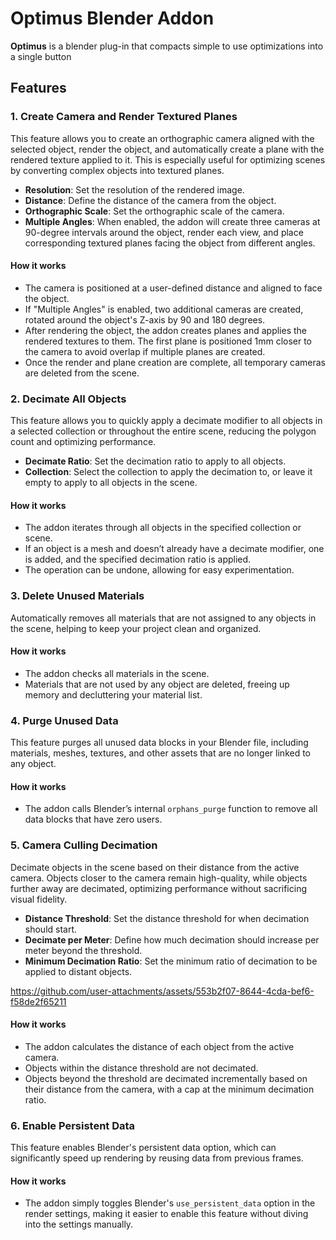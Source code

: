 

# Optimus Blender Addon

**Optimus** is a blender plug-in that compacts simple to use optimizations into a single button

## Features

### 1. Create Camera and Render Textured Planes

This feature allows you to create an orthographic camera aligned with the selected object, render the object, and automatically create a plane with the rendered texture applied to it. This is especially useful for optimizing scenes by converting complex objects into textured planes.

- **Resolution**: Set the resolution of the rendered image.
- **Distance**: Define the distance of the camera from the object.
- **Orthographic Scale**: Set the orthographic scale of the camera.
- **Multiple Angles**: When enabled, the addon will create three cameras at 90-degree intervals around the object, render each view, and place corresponding textured planes facing the object from different angles.

#### How it works
- The camera is positioned at a user-defined distance and aligned to face the object.
- If "Multiple Angles" is enabled, two additional cameras are created, rotated around the object's Z-axis by 90 and 180 degrees.
- After rendering the object, the addon creates planes and applies the rendered textures to them. The first plane is positioned 1mm closer to the camera to avoid overlap if multiple planes are created.
- Once the render and plane creation are complete, all temporary cameras are deleted from the scene.

### 2. Decimate All Objects

This feature allows you to quickly apply a decimate modifier to all objects in a selected collection or throughout the entire scene, reducing the polygon count and optimizing performance.

- **Decimate Ratio**: Set the decimation ratio to apply to all objects.
- **Collection**: Select the collection to apply the decimation to, or leave it empty to apply to all objects in the scene.

#### How it works
- The addon iterates through all objects in the specified collection or scene.
- If an object is a mesh and doesn’t already have a decimate modifier, one is added, and the specified decimation ratio is applied.
- The operation can be undone, allowing for easy experimentation.

### 3. Delete Unused Materials

Automatically removes all materials that are not assigned to any objects in the scene, helping to keep your project clean and organized.

#### How it works
- The addon checks all materials in the scene.
- Materials that are not used by any object are deleted, freeing up memory and decluttering your material list.

### 4. Purge Unused Data

This feature purges all unused data blocks in your Blender file, including materials, meshes, textures, and other assets that are no longer linked to any object.

#### How it works
- The addon calls Blender’s internal `orphans_purge` function to remove all data blocks that have zero users.

### 5. Camera Culling Decimation

Decimate objects in the scene based on their distance from the active camera. Objects closer to the camera remain high-quality, while objects further away are decimated, optimizing performance without sacrificing visual fidelity.

- **Distance Threshold**: Set the distance threshold for when decimation should start.
- **Decimate per Meter**: Define how much decimation should increase per meter beyond the threshold.
- **Minimum Decimation Ratio**: Set the minimum ratio of decimation to be applied to distant objects.


https://github.com/user-attachments/assets/553b2f07-8644-4cda-bef6-f58de2f65211


#### How it works
- The addon calculates the distance of each object from the active camera.
- Objects within the distance threshold are not decimated.
- Objects beyond the threshold are decimated incrementally based on their distance from the camera, with a cap at the minimum decimation ratio.

### 6. Enable Persistent Data

This feature enables Blender's persistent data option, which can significantly speed up rendering by reusing data from previous frames.

#### How it works
- The addon simply toggles Blender's `use_persistent_data` option in the render settings, making it easier to enable this feature without diving into the settings manually.


